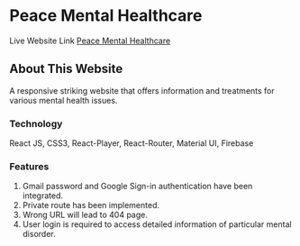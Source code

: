 # Peace Mental Healthcare

Live Website Link [Peace Mental Healthcare](https://peace-mental-healthcare.firebaseapp.com/)

## About This Website

A responsive striking website that offers information and treatments for various mental health issues.

### Technology

React JS, CSS3, React-Player, React-Router, Material UI, Firebase

### Features
1. Gmail password and Google Sign-in authentication have been integrated.
2. Private route has been implemented.
3. Wrong URL will lead to 404 page.
4. User login is required to access detailed information of particular mental disorder.
